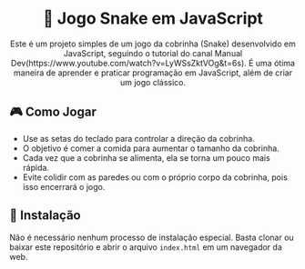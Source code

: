 <p align="center">
</p>

<h1 align="center">🐍 Jogo Snake em JavaScript</h1>

<!-- Descrição do Projeto -->
<p align="center">
  Este é um projeto simples de um jogo da cobrinha (Snake) desenvolvido em JavaScript, seguindo o tutorial do canal Manual Dev(https://www.youtube.com/watch?v=LyWSsZktVOg&t=6s). É uma ótima maneira de aprender e praticar programação em JavaScript, além de criar um jogo clássico.
</p>

<!-- Como Jogar -->
## 🎮 Como Jogar

- Use as setas do teclado para controlar a direção da cobrinha.
- O objetivo é comer a comida para aumentar o tamanho da cobrinha.
- Cada vez que a cobrinha se alimenta, ela se torna um pouco mais rápida.
- Evite colidir com as paredes ou com o próprio corpo da cobrinha, pois isso encerrará o jogo.

<!-- Instalação -->
## 🚀 Instalação

Não é necessário nenhum processo de instalação especial. Basta clonar ou baixar este repositório e abrir o arquivo `index.html` em um navegador da web.
